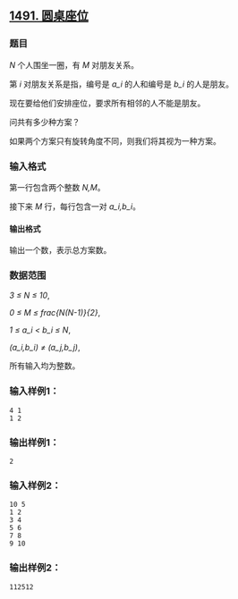 ## [1491. 圆桌座位](https://www.acwing.com/problem/content/1493/)

### 题目

*N* 个人围坐一圈，有 *M* 对朋友关系。

第 *i* 对朋友关系是指，编号是 *a_i* 的人和编号是 *b_i* 的人是朋友。

现在要给他们安排座位，要求所有相邻的人不能是朋友。

问共有多少种方案？

如果两个方案只有旋转角度不同，则我们将其视为一种方案。

### 输入格式

第一行包含两个整数 *N,M*。

接下来 *M* 行，每行包含一对 *a_i,b_i*。

#### 输出格式

输出一个数，表示总方案数。

### 数据范围

*3 ≤ N ≤ 10*,

*0 ≤ M ≤ frac{N(N-1)}{2}*,

*1 ≤ a_i < b_i ≤ N*,

*(a_i,b_i) ≠ (a_j,b_j)*,

所有输入均为整数。

### 输入样例1：

```
4 1
1 2
```

### 输出样例1：

```
2
```

### 输入样例2：

```
10 5
1 2
3 4
5 6
7 8
9 10
```

### 输出样例2：

```
112512
```
